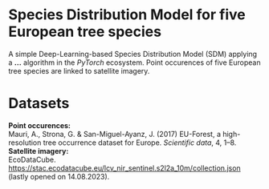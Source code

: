 # Species Distribution Model for five European tree species
A simple Deep-Learning-based Species Distribution Model (SDM) applying a **...** algorithm in the _PyTorch_ ecosystem. Point occurences of five European tree species are linked to satellite imagery.


# Datasets
**Point occurences:** \
Mauri, A., Strona, G. & San-Miguel-Ayanz, J. (2017) EU-Forest, a high-resolution tree occurrence dataset for Europe. _Scientific data_, 4, 1–8.\
**Satellite imagery:** \
EcoDataCube. https://stac.ecodatacube.eu/lcv_nir_sentinel.s2l2a_10m/collection.json (lastly opened on 14.08.2023).
